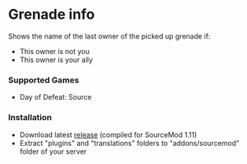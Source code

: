 # Grenade info

Shows the name of the last owner of the picked up grenade if:

* This owner is not you
* This owner is your ally

### Supported Games

* Day of Defeat: Source

### Installation

* Download latest [release](https://github.com/dronelektron/grenade-info/releases) (compiled for SourceMod 1.11)
* Extract "plugins" and "translations" folders to "addons/sourcemod" folder of your server
